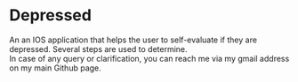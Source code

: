 # Depressed
An an IOS application that helps the user to self-evaluate if they are depressed. Several steps are used to determine.  
In case of any query or clarification, you can reach me via my gmail address on my main Github page.
